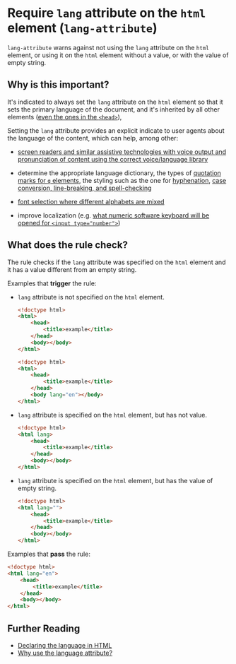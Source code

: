 # Require `lang` attribute on the `html` element (`lang-attribute`)

`lang-attribute` warns against not using the `lang` attribute on the
`html` element, or using it on the `html` element without a value, or
with the value of empty string.


## Why is this important?

It's indicated to always set the `lang` attribute on the `html` element
so that it sets the primary language of the document, and it's inherited
by all other elements ([even the ones in the
`<head>`](https://www.w3.org/International/questions/qa-html-language-declarations#basics)),

Setting the `lang` attribute provides an explicit indicate to user
agents about the language of the content, which can help, among other:

 * [screen readers and similar assistive technologies with voice
   output and pronunciation of content using the correct voice/language
   library](http://blog.adrianroselli.com/2015/01/on-use-of-lang-attribute.html)

 * determine the appropriate language dictionary, the types of
   [quotation marks for `q` elements](https://www.w3.org/International/questions/qa-lang-why#rendering),
   the styling such as the one for
   [hyphenation](http://www.quirksmode.org/blog/archives/2012/11/hyphenation_wor.html),
   [case conversion, line-breaking, and
   spell-checking](https://www.w3.org/International/questions/qa-lang-why#authoring)

 * [font selection where different alphabets are
   mixed](https://www.w3.org/International/questions/qa-lang-why#fonts)

 * improve localization (e.g. [what numeric software keyboard will be
   opened for `<input type="number">`](https://ctrl.blog/entry/html5-input-number-localization))


## What does the rule check?

The rule checks if the `lang` attribute was specified on the
`html` element and it has a value different from an empty string.

Examples that **trigger** the rule:

* `lang` attribute is not specified on the `html` element.

  ```html
  <!doctype html>
  <html>
      <head>
          <title>example</title>
      </head>
      <body></body>
  </html>
  ```

  ```html
  <!doctype html>
  <html>
      <head>
          <title>example</title>
      </head>
      <body lang="en"></body>
  </html>
  ```

* `lang` attribute is specified on the `html` element,
  but has not value.

  ```html
  <!doctype html>
  <html lang>
      <head>
          <title>example</title>
      </head>
      <body></body>
  </html>
  ```

* `lang` attribute is specified on the `html` element,
  but has the value of empty string.

  ```html
  <!doctype html>
  <html lang="">
      <head>
          <title>example</title>
      </head>
      <body></body>
  </html>
  ```

Examples that **pass** the rule:

```html
<!doctype html>
<html lang="en">
    <head>
        <title>example</title>
    </head>
    <body></body>
</html>
```


## Further Reading

* [Declaring the language in HTML](https://www.w3.org/International/questions/qa-html-language-declarations)
* [Why use the language attribute?](https://www.w3.org/International/questions/qa-lang-why)
